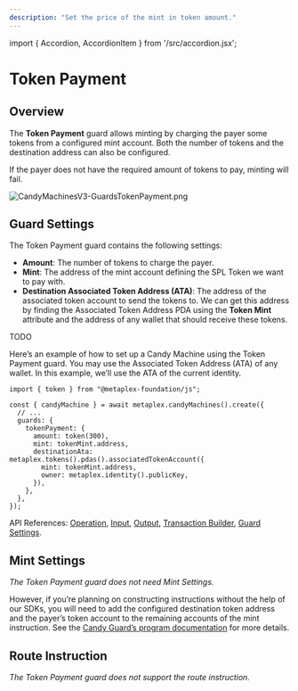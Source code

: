 ```yaml
---
description: "Set the price of the mint in token amount."
---
```


import { Accordion, AccordionItem } from '/src/accordion.jsx';

# Token Payment

## Overview

The **Token Payment** guard allows minting by charging the payer some tokens from a configured mint account. Both the number of tokens and the destination address can also be configured.

If the payer does not have the required amount of tokens to pay, minting will fail.

![CandyMachinesV3-GuardsTokenPayment.png](/assets/candy-machine-v3/CandyMachinesV3-GuardsTokenPayment.png#radius)

## Guard Settings

The Token Payment guard contains the following settings:

- **Amount**: The number of tokens to charge the payer.
- **Mint**: The address of the mint account defining the SPL Token we want to pay with.
- **Destination Associated Token Address (ATA)**: The address of the associated token account to send the tokens to. We can get this address by finding the Associated Token Address PDA using the **Token Mint** attribute and the address of any wallet that should receive these tokens.

<Accordion>
<AccordionItem title="JavaScript — Umi library (recommended)" open={true}>
<div className="accordion-item-padding">

TODO

</div>
</AccordionItem>
<AccordionItem title="JavaScript — SDK">
<div className="accordion-item-padding">

Here’s an example of how to set up a Candy Machine using the Token Payment guard. You may use the Associated Token Address (ATA) of any wallet. In this example, we’ll use the ATA of the current identity.

```tsx
import { token } from "@metaplex-foundation/js";

const { candyMachine } = await metaplex.candyMachines().create({
  // ...
  guards: {
    tokenPayment: {
      amount: token(300),
      mint: tokenMint.address,
      destinationAta: metaplex.tokens().pdas().associatedTokenAccount({
        mint: tokenMint.address,
        owner: metaplex.identity().publicKey,
      }),
    },
  },
});
```

API References: [Operation](https://metaplex-foundation.github.io/js/classes/js.CandyMachineClient.html#create), [Input](https://metaplex-foundation.github.io/js/types/js.CreateCandyMachineInput.html), [Output](https://metaplex-foundation.github.io/js/types/js.CreateCandyMachineOutput.html), [Transaction Builder](https://metaplex-foundation.github.io/js/classes/js.CandyMachineBuildersClient.html#create), [Guard Settings](https://metaplex-foundation.github.io/js/types/js.TokenPaymentGuardSettings.html).

</div>
</AccordionItem>
</Accordion>

## Mint Settings

_The Token Payment guard does not need Mint Settings._

However, if you’re planning on constructing instructions without the help of our SDKs, you will need to add the configured destination token address and the payer’s token account to the remaining accounts of the mint instruction. See the [Candy Guard’s program documentation](https://github.com/metaplex-foundation/mpl-candy-guard#tokenpayment) for more details.

## Route Instruction

_The Token Payment guard does not support the route instruction._
